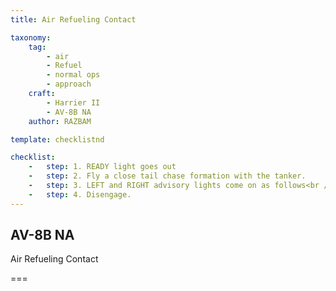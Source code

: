 ```yaml
---
title: Air Refueling Contact

taxonomy:
    tag:
        - air
        - Refuel
        - normal ops
        - approach
    craft:
        - Harrier II
        - AV-8B NA
    author: RAZBAM

template: checklistnd

checklist:
    -   step: 1. READY light goes out 
    -   step: 2. Fly a close tail chase formation with the tanker. 
    -   step: 3. LEFT and RIGHT advisory lights come on as follows<br />a. With no external tanks.<br />Flashing when internal wing tanks are full.<br />b. With two external tanks<br />Flashing when the external tanks are full.<br />c. With four external tanks<br />Steady when the inboard external tanks are full and flashing when the outboard external tanks are full. 
    -   step: 4. Disengage.
---
```


## AV-8B NA 
Air Refueling Contact

===


